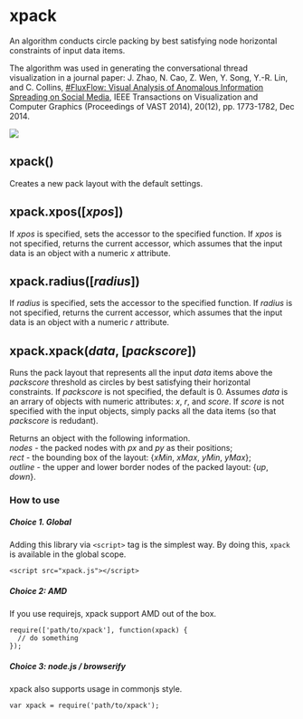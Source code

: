 <h1>xpack</h1>
An algorithm conducts circle packing by best satisfying node horizontal constraints of input data items.

The algorithm was used in generating the conversational thread visualization in a journal paper: J. Zhao, N. Cao, Z. Wen, Y. Song, Y.-R. Lin, and C. Collins, <a href="http://www.cs.toronto.edu/~jianzhao/papers/fluxflow.pdf">#FluxFlow: Visual Analysis of Anomalous Information Spreading on Social Media</a>, IEEE Transactions on Visualization and Computer Graphics (Proceedings of VAST 2014), 20(12), pp. 1773-1782, Dec 2014.

<a href="http://www.cs.toronto.edu/~jianzhao/webapp/FluxFlow/example/example.html"><img src="http://www.cs.toronto.edu/~jianzhao/webapp/FluxFlow/example/example.png" /></a>

<h2>xpack()</h2>
Creates a new pack layout with the default settings.

<h2>xpack.xpos([<i>xpos</i>])</h2>
If <i>xpos</i> is specified, sets the accessor to the specified function. If <i>xpos</i> is not specified, returns the current accessor, which assumes that the input data is an object with a numeric <i>x</i> attribute.

<h2>xpack.radius([<i>radius</i>])</h2>
If <i>radius</i> is specified, sets the accessor to the specified function. If <i>radius</i> is not specified, returns the current accessor, which assumes that the input data is an object with a numeric <i>r</i> attribute.

<h2>xpack.xpack(<i>data</i>, [<i>packscore</i>])</h2>
Runs the pack layout that represents all the input <i>data</i> items above the <i>packscore</i> threshold as circles by best satisfying their horizontal constraints. If <i>packscore</i> is not specified, the default is 0. Assumes <i>data</i> is an arrary of objects with numeric attributes: <i>x</i>, <i>r</i>, and <i>score</i>. If <i>score</i> is not specified with the input objects, simply packs all the data items (so that <i>packscore</i> is redudant).

Returns an object with the following information. <br />
<i>nodes</i> - the packed nodes with <i>px</i> and <i>py</i> as their positions; <br />
<i>rect</i> - the bounding box of the layout: {<i>xMin</i>, <i>xMax</i>, <i>yMin</i>, <i>yMax</i>}; <br />
<i>outline</i> - the upper and lower border nodes of the packed layout: {<i>up</i>, <i>down</i>}.

### How to use

##### Choice 1. Global

Adding this library via ```<script>``` tag is the simplest way. By doing this, ```xpack``` is available in the global scope.

```
<script src="xpack.js"></script>
```

##### Choice 2: AMD

If you use requirejs, xpack support AMD out of the box.

```
require(['path/to/xpack'], function(xpack) {
  // do something
});
```

##### Choice 3: node.js / browserify

xpack also supports usage in commonjs style.

```
var xpack = require('path/to/xpack');
```
